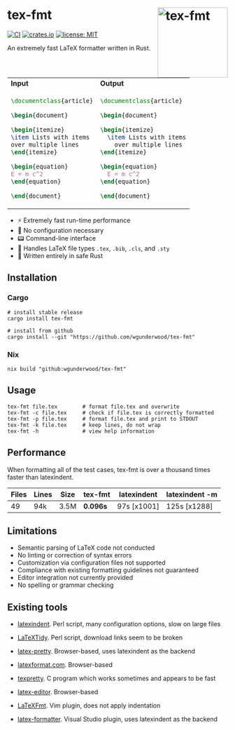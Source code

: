# tex-fmt <img src="https://github.com/WGUNDERWOOD/tex-fmt/raw/main/extra/logo.svg" alt="tex-fmt" align="right" width=160 />

[![CI](
https://github.com/wgunderwood/tex-fmt/actions/workflows/flake.yml/badge.svg)](
https://github.com/wgunderwood/tex-fmt/actions/workflows/flake.yml)
[![crates.io](
https://img.shields.io/crates/v/tex-fmt?logo=rust)](
https://crates.io/crates/tex-fmt)
[![license: MIT](
https://shields.io/badge/license-MIT-blue.svg)](
https://mit-license.org/)

An extremely fast LaTeX formatter written in Rust.

<table width="100%">
<tr>
<td>
<b>Input</b>
</td>
<td>
<b>Output</b>
</td>
</tr>
<tr>
<td>

``` tex
\documentclass{article}

\begin{document}

\begin{itemize}
\item Lists with items
over multiple lines
\end{itemize}

\begin{equation}
E = m c^2
\end{equation}

\end{document}
```
</td>
<td>

``` tex
\documentclass{article}

\begin{document}

\begin{itemize}
  \item Lists with items
    over multiple lines
\end{itemize}

\begin{equation}
  E = m c^2
\end{equation}

\end{document}
```
</td>
</tr>
</table>

- ⚡ Extremely fast run-time performance
- 🔧 No configuration necessary
- 📟 Command-line interface
- 📜 Handles LaTeX file types `.tex`, `.bib`, `.cls`, and `.sty`
- 🦀 Written entirely in safe Rust

## Installation

### Cargo

``` shell
# install stable release
cargo install tex-fmt

# install from github
cargo install --git "https://github.com/wgunderwood/tex-fmt"
```

### Nix

``` shell
nix build "github:wgunderwood/tex-fmt"
```

## Usage
``` shell
tex-fmt file.tex        # format file.tex and overwrite
tex-fmt -c file.tex     # check if file.tex is correctly formatted
tex-fmt -p file.tex     # format file.tex and print to STDOUT
tex-fmt -k file.tex     # keep lines, do not wrap
tex-fmt -h              # view help information
```

## Performance

When formatting all of the test cases,
tex-fmt is over a thousand times faster than latexindent.

| **Files** | **Lines** | **Size** | **tex-fmt** | **latexindent** | **latexindent -m** |
| --- | --- | --- | --- | --- | --- |
| 49 | 94k | 3.5M | **0.096s** | 97s [x1001] | 125s [x1288] |

## Limitations

- Semantic parsing of LaTeX code not conducted
- No linting or correction of syntax errors
- Customization via configuration files not supported
- Compliance with existing formatting guidelines not guaranteed
- Editor integration not currently provided
- No spelling or grammar checking

## Existing tools

- [latexindent](https://github.com/cmhughes/latexindent.pl).
Perl script, many configuration options, slow on large files

- [LaTeXTidy](http://bfc.sfsu.edu/cgi-bin/hsu.pl?LaTeX_Tidy).
Perl script, download links seem to be broken

- [latex-pretty](https://c.albert-thompson.com/latex-pretty/).
Browser-based, uses latexindent as the backend

- [latexformat.com](https://latexformat.com/).
Browser-based

- [texpretty](http://ftp.math.utah.edu/pub/texpretty/).
C program which works sometimes and appears to be fast

- [latex-editor](https://latex-editor.pages.dev/formatter/).
Browser-based

- [LaTeXFmt](https://github.com/engeljh/vim-latexfmt).
Vim plugin, does not apply indentation

- [latex-formatter](https://github.com/nfode/latex-formatter).
Visual Studio plugin, uses latexindent as the backend
